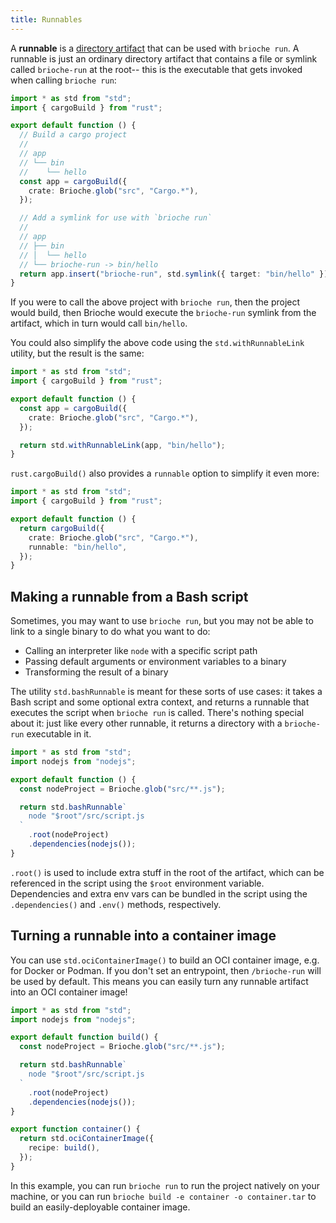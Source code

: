 ```yaml
---
title: Runnables
---
```


A **runnable** is a [directory artifact](/docs/core-concepts/artifacts) that can be used with `brioche run`. A runnable is just an ordinary directory artifact that contains a file or symlink called `brioche-run` at the root-- this is the executable that gets invoked when calling `brioche run`:

```ts
import * as std from "std";
import { cargoBuild } from "rust";

export default function () {
  // Build a cargo project
  //
  // app
  // └── bin
  //    └── hello
  const app = cargoBuild({
    crate: Brioche.glob("src", "Cargo.*"),
  });

  // Add a symlink for use with `brioche run`
  //
  // app
  // ├── bin
  // │  └── hello
  // └── brioche-run -> bin/hello
  return app.insert("brioche-run", std.symlink({ target: "bin/hello" }));
}
```

If you were to call the above project with `brioche run`, then the project would build, then Brioche would execute the `brioche-run` symlink from the artifact, which in turn would call `bin/hello`.

You could also simplify the above code using the `std.withRunnableLink` utility, but the result is the same:

```ts
import * as std from "std";
import { cargoBuild } from "rust";

export default function () {
  const app = cargoBuild({
    crate: Brioche.glob("src", "Cargo.*"),
  });

  return std.withRunnableLink(app, "bin/hello");
}
```

`rust.cargoBuild()` also provides a `runnable` option to simplify it even more:

```ts
import * as std from "std";
import { cargoBuild } from "rust";

export default function () {
  return cargoBuild({
    crate: Brioche.glob("src", "Cargo.*"),
    runnable: "bin/hello",
  });
}
```

## Making a runnable from a Bash script

Sometimes, you may want to use `brioche run`, but you may not be able to link to a single binary to do what you want to do:

- Calling an interpreter like `node` with a specific script path
- Passing default arguments or environment variables to a binary
- Transforming the result of a binary

The utility `std.bashRunnable` is meant for these sorts of use cases: it takes a Bash script and some optional extra context, and returns a runnable that executes the script when `brioche run` is called. There's nothing special about it: just like every other runnable, it returns a directory with a `brioche-run` executable in it.

```ts
import * as std from "std";
import nodejs from "nodejs";

export default function () {
  const nodeProject = Brioche.glob("src/**.js");

  return std.bashRunnable`
    node "$root"/src/script.js
  `
    .root(nodeProject)
    .dependencies(nodejs());
}
```

`.root()` is used to include extra stuff in the root of the artifact, which can be referenced in the script using the `$root` environment variable. Dependencies and extra env vars can be bundled in the script using the `.dependencies()` and `.env()` methods, respectively.

## Turning a runnable into a container image

You can use `std.ociContainerImage()` to build an OCI container image, e.g. for Docker or Podman. If you don't set an entrypoint, then `/brioche-run` will be used by default. This means you can easily turn any runnable artifact into an OCI container image!

```ts
import * as std from "std";
import nodejs from "nodejs";

export default function build() {
  const nodeProject = Brioche.glob("src/**.js");

  return std.bashRunnable`
    node "$root"/src/script.js
  `
    .root(nodeProject)
    .dependencies(nodejs());
}

export function container() {
  return std.ociContainerImage({
    recipe: build(),
  });
}
```

In this example, you can run `brioche run` to run the project natively on your machine, or you can run `brioche build -e container -o container.tar` to build an easily-deployable container image.
